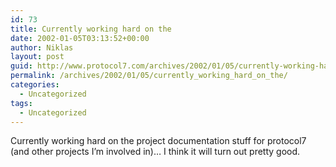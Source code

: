 ```yaml
---
id: 73
title: Currently working hard on the
date: 2002-01-05T03:13:52+00:00
author: Niklas
layout: post
guid: http://www.protocol7.com/archives/2002/01/05/currently-working-hard-on-the/
permalink: /archives/2002/01/05/currently_working_hard_on_the/
categories:
  - Uncategorized
tags:
  - Uncategorized
---
```

<div class='microid-2c3a57426897744d6841400c323f4bb3494cf7d3'>
  <p>
    Currently working hard on the project documentation stuff for protocol7 (and other projects I&#8217;m involved in)&#8230; I think it will turn out pretty good.
  </p>
</div>